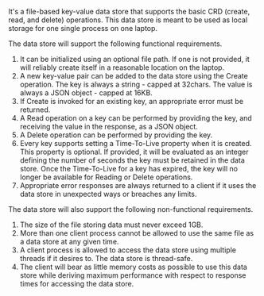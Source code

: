 It's a file-based key-value data store that supports the basic CRD (create, read, and delete) operations. This data store is meant to be used as local storage for one single process on one laptop.

The data store will support the following functional requirements.
1. It can be initialized using an optional file path. If one is not provided, it will reliably create itself in a reasonable location on the laptop. 
2. A new key-value pair can be added to the data store using the Create operation. The key is always a string - capped at 32chars. The value is always a JSON object - capped at 16KB. 
3. If Create is invoked for an existing key, an appropriate error must be returned. 
4. A Read operation on a key can be performed by providing the key, and receiving the value in the response, as a JSON object.
5. A Delete operation can be performed by providing the key. 
6. Every key supports setting a Time-To-Live property when it is created. This property is optional. If provided, it will be evaluated as an integer defining the number of seconds the key must be retained in the data store. Once the Time-To-Live for a key has expired, the key will no longer be available for Reading or Delete operations.
7. Appropriate error responses are always returned to a client if it uses the data store in unexpected ways or breaches any limits.

The data store will also support the following non-functional requirements.
1. The size of the file storing data must never exceed 1GB. 
2. More than one client process cannot be allowed to use the same file as a data store at any given time.
3. A client process is allowed to access the data store using multiple threads if it desires to. The data store is thread-safe.
4. The client will bear as little memory costs as possible to use this data store while deriving maximum performance with respect to response times for accessing the data store.
